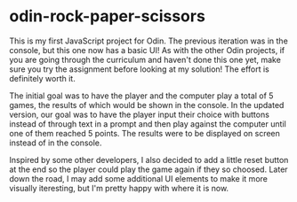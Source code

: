 # odin-rock-paper-scissors

This is my first JavaScript project for Odin. The previous iteration was in the console, but this one now has a basic UI! As with the other Odin projects, if you are going through the curriculum and haven't done this one yet, make sure you try the assignment before looking at my solution! The effort is definitely worth it. 

The initial goal was to have the player and the computer play a total of 5 games, the results of which would be shown in the console. In the updated version, our goal was to have the player input their choice with buttons instead of through text in a prompt and then play against the computer until one of them reached 5 points. The results were to be displayed on screen instead of in the console. 

Inspired by some other developers, I also decided to add a little reset button at the end so the player could play the game again if they so choosed. Later down the road, I may add some additional UI elements to make it more visually iteresting, but I'm pretty happy with where it is now. 